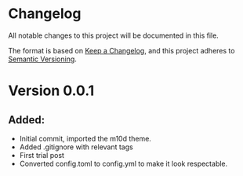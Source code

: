 # Changelog

All notable changes to this project will be documented in this file.

The format is based on [Keep a Changelog](https://keepachangelog.com/en/1.0.0/),
and this project adheres to [Semantic Versioning](https://semver.org/spec/v2.0.0.html).

# Version 0.0.1

## Added:

- Initial commit, imported the m10d theme.
- Added .gitignore with relevant tags
- First trial post
- Converted config.toml to config.yml to make it look respectable.
